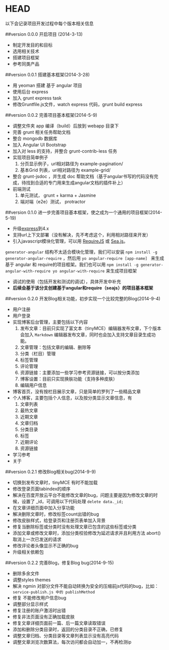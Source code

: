 # HEAD

以下会记录项目开发过程中每个版本相关信息

##version 0.0.0 开启项目 (2014-3-13)

* 制定开发目的和目标
* 选用相关技术
* 搭建项目框架
* 参考同类产品

##version 0.0.1  搭建基本框架(2014-3-28)

* 用 yeoman 搭建 基于 angular 项目
* 使用后台 express
* 加入 grunt express task
* 修改Gruntfile.js文件，watch express 代码，grunt build express

##version 0.0.2  完善项目基本框架(2014-5-9)

* 调整文件夹 app 编译（build）后放到 webapp 目录下
* 完善 grunt 相关任务帮助文档
* 整合 mongodb 数据库
* 加入 Angular UI Bootstrap
* 加入对 less 的支持，并整合 grunt-contrib-less 任务
* 实现项目简单例子
    1. 分页显示例子，url相对路径为 example-pagination/
    2. 基本Grid 列表，url相对路径为 example-grid/
* 整合 grunt-jsdoc ，并生成 doc 帮助文档（基于angular书写的代码没有完成，待找到合适的专门用来生成angular文档的插件补上）
* 前端测试
    1. 单元测试， grunt + karma + Jasmine
    2. 端对端（e2e）测试， protractor

##version 0.1.0  进一步完善项目基本框架，使之成为一个通用的项目框架(2014-5-19)

* 升级[express](http://expressjs.com/)到4.x
* 支持url上下文部署（没有解决，先不考虑这个，利用相对路径来开发）
* 引入javascript模块化管理，可以用 [RequireJS](http://www.requirejs.org/)  或 [Sea.js](http://seajs.org/docs/)。

`generator-angular` 结构不太适合模块化管理，我们可以安装 `npm install -g generator-angular-require` ，然后用 `yo angular-require [app-name] `
来生成基于 angular 和 require的项目框架。我们也可以用 `npm install -g generator-angular-with-require yo angular-with-require` 来生成项目框架
* 调试的使用（包括开发和测试的调试），具体开发中补充
*  **后续会基于该分支创建基于angular和require（seajs）的项目基本框架**

##version 0.2.0  开发Blog相关功能，初步实现一个比较完整的Blog(2014-9-4)

* 用户注册
* 用户登录
* 实现博客后台管理，主要包括以下内容
   1. 发布文章：目前只实现了富文本（tinyMCE）编辑器发布文章，下个版本会加入 `Markdown` 编辑器发布文章，同时也会加入支持文章目录生成功能。
   2. 文章管理：包括文章的编辑、删除等
   3. 分类（栏目）管理
   4. 标签管理
   5. 评论管理
   6. 资源链接：主要添加一些学习参考资源链接，可以按分类添加
   7. 博客设置：目前只实现换肤功能（支持多种皮肤）
   8. 编辑用户信息
* 博客首页，没有按栏目展示文章，只是简单的罗列了一些精品文章
* 个人博客，主要包括个人信息，以及按分类显示文章信息，有
   1. 文章列表
   2. 最热文章
   3. 近期文章
   4. 文章归档
   5. 分类目录
   6. 标签
   7. 近期评论
   8. 资源链接
* 学习参考
* 关于

##version 0.2.1  修改Blog相关bug(2014-9-9)

* 切换到发布文章时，tinyMCE 有时不能加载
* 修改登录页面tabindex的顺序
* 解决在百度开放云平台不能修改文章的bug，问题主要是因为修改文章的时候，设置了 _id，可调用以下代码处理 `delete data._id;`
* 在文章详细页面中加入分享功能
* 解决删除文章时，修改标签count出错的bug
* 修改皮肤样式，给登录页和注册页表单加入背景
* 修复当删除标签或分类时没有处理文章已包含的这些标签或分类
* 添加文章或修改文章时，添加分类校验修改为延迟请求并且利用方法 abort() 取消上一次已发送的请求
* 修改评论者头像显示不正确的bug
* 升级相关依赖包

##version 0.2.2  完善Blog，修复Blog bug(2014-9-15)

* 删除多余文件
* 调整styles themes
* 解决 ngmin 对部分文件不能自动转换为安全的压缩前js代码的bug，比如：`service-publish.js 中的 publishMethod`
* 修复 不能修改用户信息bug
* 调整部分显示样式
* 修复注册的账户激活时出错
* 修复非法页面没有正确加载皮肤
* 修复文章详细页面前一篇、后一篇文章读取错误
* 添加和删除分类目录时，返回的分类目录不正确，已修复
* 调整文章归档、分类目录等文章列表显示没有高亮代码
* 调整文章浏览次数算法，每次访问都会自动加一，不再检测ip

